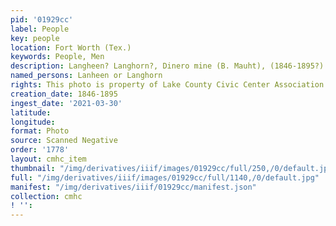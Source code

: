 ```yaml
---
pid: '01929cc'
label: People
key: people
location: Fort Worth (Tex.)
keywords: People, Men
description: Langheen? Langhorn?, Dinero mine (B. Mauht), (1846-1895?)
named_persons: Lanheen or Langhorn
rights: This photo is property of Lake County Civic Center Association.
creation_date: 1846-1895
ingest_date: '2021-03-30'
latitude: 
longitude: 
format: Photo
source: Scanned Negative
order: '1778'
layout: cmhc_item
thumbnail: "/img/derivatives/iiif/images/01929cc/full/250,/0/default.jpg"
full: "/img/derivatives/iiif/images/01929cc/full/1140,/0/default.jpg"
manifest: "/img/derivatives/iiif/01929cc/manifest.json"
collection: cmhc
! '': 
---
```


